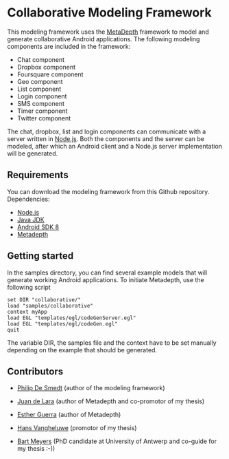 # Collaborative Modeling Framework

This modeling framework uses the [MetaDepth](http://astreo.ii.uam.es/~jlara/metaDepth/) framework to model and generate collaborative Android applications. The following modeling components are included in the framework:

* Chat component
* Dropbox component
* Foursquare component
* Geo component
* List component
* Login component
* SMS component
* Timer component
* Twitter component

The chat, dropbox, list and login components can communicate with a server written in [Node.js](http://www.nodejs.org/). Both the components and the server can be modeled, after which an Android client and a Node.js server implementation will be generated.

## Requirements

You can download the modeling framework from this Github repository. Dependencies:

* [Node.js](http://www.nodejs.org/)
* [Java JDK](http://www.oracle.com/technetwork/java/javase/downloads/index.html)
* [Android SDK 8](http://developer.android.com/index.html)
* [Metadepth](http://astreo.ii.uam.es/~jlara/metaDepth/)

## Getting started

In the samples directory, you can find several example models that will generate working Android applications.
To initiate Metadepth, use the following script

```
set DIR "collaborative/"
load "samples/collaborative"
context myApp
load EGL "templates/egl/codeGenServer.egl"
load EGL "templates/egl/codeGen.egl"
quit
```

The variable DIR, the samples file and the context have to be set manually depending on the example that should be generated.

## Contributors

* [Philip De Smedt](http://www.github.com/philipdesmedt) (author of the modeling framework)
* [Juan de Lara](http://www.ii.uam.es/~jlara) (author of Metadepth and co-promotor of my thesis)
* [Esther Guerra](http://www.ii.uam.es/~eguerra) (author of Metadepth)

* [Hans Vangheluwe](http://msdl.cs.mcgill.ca/people/hv/) (promotor of my thesis)
* [Bart Meyers](http://msdl.cs.mcgill.ca/people/bart/) (PhD candidate at University of Antwerp and co-guide for my thesis :-))
